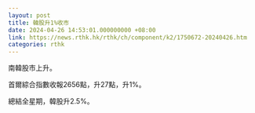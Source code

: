 ```yaml
---
layout: post
title: 韓股升1%收市
date: 2024-04-26 14:53:01.000000000 +08:00
link: https://news.rthk.hk/rthk/ch/component/k2/1750672-20240426.htm
categories: rthk
---
```


南韓股市上升。

首爾綜合指數收報2656點，升27點，升1%。

總結全星期，韓股升2.5%。
